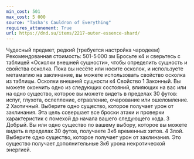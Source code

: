 ```yaml
---
min_cost: 501
max_cost: 5 000
source: "Tasha's Cauldron of Everything"
requires_attunement: True
url: https://dnd.su/items/2217-outer-essence-shard/
---
```


Чудесный предмет, редкий (требуется настройка чародеем)
Рекомендованная стоимость: 501-5 000 зм
Бросьте к4 и сверьтесь с таблицей «Осколки внешней сущности», чтобы определить сущность и свойства осколка. Пока вы несёте или носите осколок, и используете метамагию на заклинание, вы можете использовать свойство осколка из таблицы.
Осколки внешней сущности
к4
Свойство
1
Законный. Вы можете окончить одно из следующих состояний, влияющих на вас или на одно существо, которое вы можете видеть в пределах 30 футов: испуг, глухота, ослепление, отравление, очарование или ошеломление.
2
Хаотичный. Выберите одно существо, которое получает урон от заклинания. Эта цель совершает все броски атаки и проверки характеристик с помехой до начала вашего следующего хода.
3
Добрый. Вы или одно существо по вашему выбору, которое вы можете видеть в пределах 30 футов, получаете 3к6 временных хитов.
4
Злой. Выберите одно существо, которое получает урон от заклинания. Это существо получает дополнительные 3к6 урона некротической энергией.